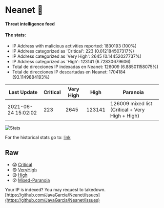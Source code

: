 # Neanet :hocho:
#### Threat intelligence feed
#### The stats:

- IP Address with malicious activities reported: 1830193 (100%)
- IP Address categorized as 'Critical':  223 (0.012184507317%)
- IP Address categorized as 'Very High':  2645 (0.14452027737%)
- IP Address categorized as 'High':  123141 (6.72830679606)
- Total de direcciones IP indexadas en Neanet:  126009 (6.88501158075%)
- Total de direcciones IP descartadas en Neanet:  1704184 (93.1149884193%)

| Last Update | Critical | Very High | High | Paranoia |
| --- | --- | --- | --- | --- |
| 2021-06-24 15:02:02 | 223 | 2645 | 123141 | 126009 mixed list (Critical + Very High + High)|

![Stats](https://docs.google.com/spreadsheets/d/e/2PACX-1vSnaNMIXVabIpDJjufMlzH7poXnshF3mgd8Is1g9ytUEzVsP5my4Trn8f-xkoLLQ38xpL3HtmUexLo6/pubchart?oid=501124687&format=image)

For the historical stats go to: [link](/stats.csv)
## Raw
- :scream: [Critical](https://raw.githubusercontent.com/JavaGarcia/Neanet/master/blacklists/neanet_critical.txt)
- :fearful: [VeryHigh](https://raw.githubusercontent.com/JavaGarcia/Neanet/master/blacklists/neanet_veryHigh.txtt)
- :frowning: [High](https://raw.githubusercontent.com/JavaGarcia/Neanet/master/blacklists/neanet_high.txt)
- :dizzy_face: [Mixed-Paranoia](https://raw.githubusercontent.com/JavaGarcia/Neanet/master/blacklists/neanet_all.txt)


Your IP is indexed? You may request to takedown. [https://github.com/JavaGarcia/Neanet/issues](https://github.com/JavaGarcia/Neanet/issues)





























































































































































































































































































































































































































































































































































































































































































































































































































































































































































































































































































































































































































































































































































































































































































































































































































































































































































































































































































































































































































































































































































































































































































































































































































































































































































































































































































































































































































































































































































































































































































































































































































































































































































































































































































































































































































































































































































































































































































































































































































































































































































































































































































































































































































































































































































































































































































































































































































































































































































































































































































































































































































































































































































































































































































































































































































































































































































































































































































































































































































































































































































































































































































































































































































































































































































































































































































































































































































































































































































































































































































































































































































































































































































































